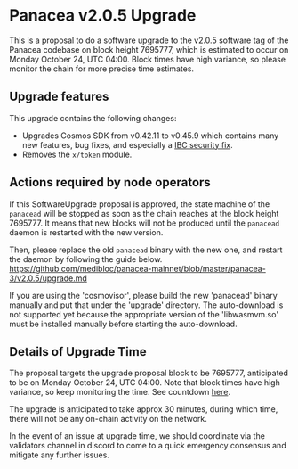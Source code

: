 # Panacea v2.0.5 Upgrade

This is a proposal to do a software upgrade to the v2.0.5 software tag of the Panacea codebase on block height 7695777, which is estimated to occur on Monday October 24, UTC 04:00. Block times have high variance, so please monitor the chain for more precise time estimates.


## Upgrade features

This upgrade contains the following changes:

- Upgrades Cosmos SDK from v0.42.11 to v0.45.9 which contains many new features, bug fixes, and especially a [IBC security fix](https://forum.cosmos.network/t/ibc-security-advisory-dragonberry/7702).
- Removes the `x/token` module.


## Actions required by node operators

If this SoftwareUpgrade proposal is approved, the state machine of the `panacead` will be stopped as soon as the chain reaches at the block height 7695777. It means that new blocks will not be produced until the `panacead` daemon is restarted with the new version.

Then, please replace the old `panacead` binary with the new one, and restart the daemon by following the guide below.
https://github.com/medibloc/panacea-mainnet/blob/master/panacea-3/v2.0.5/upgrade.md

If you are using the 'cosmovisor', please build the new 'panacead' binary manually and put that under the 'upgrade' directory. The auto-download is not supported yet because the appropriate version of the 'libwasmvm.so' must be installed manually before starting the auto-download.


## Details of Upgrade Time

The proposal targets the upgrade proposal block to be 7695777, anticipated to be on Monday October 24, UTC 04:00. Note that block times have high variance, so keep monitoring the time. See countdown [here](https://www.mintscan.io/medibloc/blocks/7695777).

The upgrade is anticipated to take approx 30 minutes, during which time, there will not be any on-chain activity on the network.

In the event of an issue at upgrade time, we should coordinate via the validators channel in discord to come to a quick emergency consensus and mitigate any further issues.